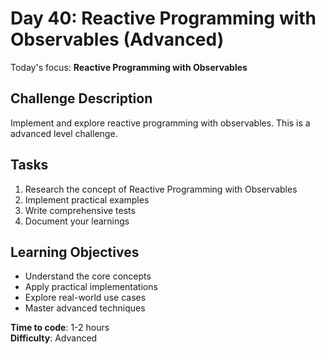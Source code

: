 # Day 40: Reactive Programming with Observables (Advanced)

Today's focus: **Reactive Programming with Observables**

## Challenge Description
Implement and explore reactive programming with observables. This is a advanced level challenge.

## Tasks
1. Research the concept of Reactive Programming with Observables
2. Implement practical examples
3. Write comprehensive tests
4. Document your learnings

## Learning Objectives
- Understand the core concepts
- Apply practical implementations
- Explore real-world use cases
- Master advanced techniques

**Time to code**: 1-2 hours  
**Difficulty**: Advanced